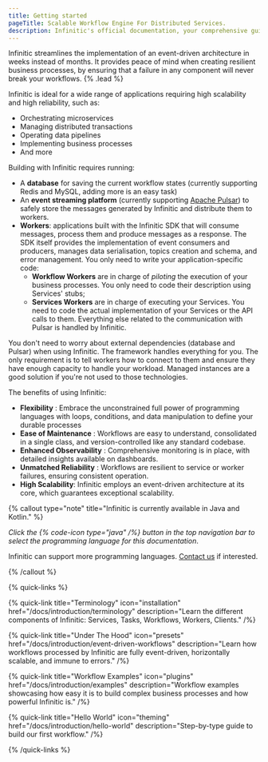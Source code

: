 ```yaml
---
title: Getting started
pageTitle: Scalable Workflow Engine For Distributed Services.
description: Infinitic's official documentation, your comprehensive guide to mastering Infinitic's scalable workflow engine for distributed services. Dive into detailed tutorials, explore in-depth concepts, and discover practical examples to leverage Infinitic effectively in your Java or Kotlin projects. Whether you're orchestrating microservices, managing data pipelines, or implementing complex business processes, our documentation provides the tools and insights you need for success. Start enhancing your distributed systems with Infinitic's robust, scalable, and resilient framework today.
---
```

Infinitic streamlines the implementation of an event-driven architecture in weeks instead of months. It provides peace of mind when creating resilient business processes, by ensuring that a failure in any component will never break your workflows. {% .lead %}


Infinitic is ideal for a wide range of applications requiring high scalability and high reliability, such as:


* Orchestrating microservices
* Managing distributed transactions
* Operating data pipelines
* Implementing business processes
* And more


Building with Infinitic requires running:
- A **database** for saving the current workflow states (currently supporting Redis and MySQL, adding more is an easy task)
- An **event streaming platform** (currently supporting [Apache Pulsar](https://pulsar.apache.org/)) to safely store the messages generated by Infinitic and distribute them to workers.
- **Workers**: applications built with the Infinitic SDK that will consume messages, process them and produce messages as a response. The SDK itself provides the implementation of event consumers and producers, manages data serialisation, topics creation and schema, and error management. You only need to write your application-specific code:
   - **Workflow Workers** are in charge of *piloting* the execution of your business processes. You only need to code their description using Services' stubs;
   - **Services Workers**  are in charge of executing your Services. You need to code the actual implementation of your Services or the API calls to them. Everything else related to the communication with Pulsar is handled by Infinitic.


You don't need to worry about external dependencies (database and Pulsar) when using Infinitic. The framework handles everything for you. The only requirement is to tell workers how to connect to them and ensure they have enough capacity to handle your workload. Managed instances are a good solution if you're not used to those technologies.

The benefits of using Infinitic:

* **Flexibility** : Embrace the unconstrained full power of programming languages with loops, conditions, and data manipulation to define your durable processes
* **Ease of Maintenance** : Workflows are easy to understand, consolidated in a single class, and version-controlled like any standard codebase.
* **Enhanced Observability** : Comprehensive monitoring is in place, with detailed insights available on dashboards.
* **Unmatched Reliability** : Workflows are resilient to service or worker failures, ensuring consistent operation.
* **High Scalability**: Infinitic employs an event-driven architecture at its core, which guarantees exceptional scalability.


{% callout type="note" title="Infinitic is currently available in Java and Kotlin." %}


*Click the {% code-icon type="java" /%} button in the top navigation bar to select the programming language for this documentation*.


Infinitic can support more programming languages. [Contact us](/docs/community/contact) if interested.


{% /callout  %}


{% quick-links %}


{% quick-link title="Terminology" icon="installation" href="/docs/introduction/terminology" description="Learn the different components of Infinitic: Services, Tasks, Workflows, Workers, Clients." /%}


{% quick-link title="Under The Hood" icon="presets" href="/docs/introduction/event-driven-workflows" description="Learn how workflows processed by Infinitic are fully event-driven, horizontally scalable, and immune to errors." /%}


{% quick-link title="Workflow Examples" icon="plugins" href="/docs/introduction/examples" description="Workflow examples showcasing how easy it is to build complex business processes and how powerful Infinitic is." /%}


{% quick-link title="Hello World" icon="theming" href="/docs/introduction/hello-world" description="Step-by-type guide to build our first workflow." /%}


{% /quick-links %}

